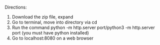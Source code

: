 Directions:


1. Download the zip file, expand
2. Go to terminal, move into directory via cd
3. Run the command python -m http.server port/python3 -m http.server port (you must have python installed)
4. Go to localhost:8080 on a web browser

